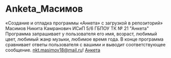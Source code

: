 # Anketa_Масимов
«Создание и отладка программы «Анкета» с загрузкой в репозиторий»
Масимов Никита Камранович ИСиП 5/6
ГБПОУ ТК № 21
"Анкета"
Программа запрашивает у пользователя его имя, возраст, любимый цвет, любимый  жанр  музыки, любимое  время  года.  В  конце  программа сравнивает ответы пользователя с вашими и выводит соответствующее сообщение.
nkt.masimov18@mail.ru!
[Анкета](https://user-images.githubusercontent.com/121354923/209701600-d9bc8023-0b2c-4b7a-915a-2288de4db5d0.PNG)
